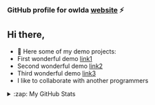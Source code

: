 ### GitHub profile for owlda [website] ⚡

## Hi there,

- 🌱 Here some of my demo projects:
-  First wonderful demo [link1]
-  Second wonderful demo [link2]
-  Third wonderful demo [link3]
-  I like to collaborate with another programmers

<details>
  <summary>:zap: My GitHub Stats</summary>  
  <img align="left" alt="Owl's GitHub Stats" src="https://github-readme-stats.codestackr.vercel.app/api?username=owlda&show_icons=true&hide_border=true" />
</details>

[website]: https://owldaproject.azurewebsites.net
[linkedin]: https://www.linkedin.com/in/denis-andrien-96049389
[link1]: https://owldaproject.azurewebsites.net/pizzaprod
[link2]: https://owldaproject.azurewebsites.net/showwpfform
[link3]: https://owldaproject.azurewebsites.net/payment